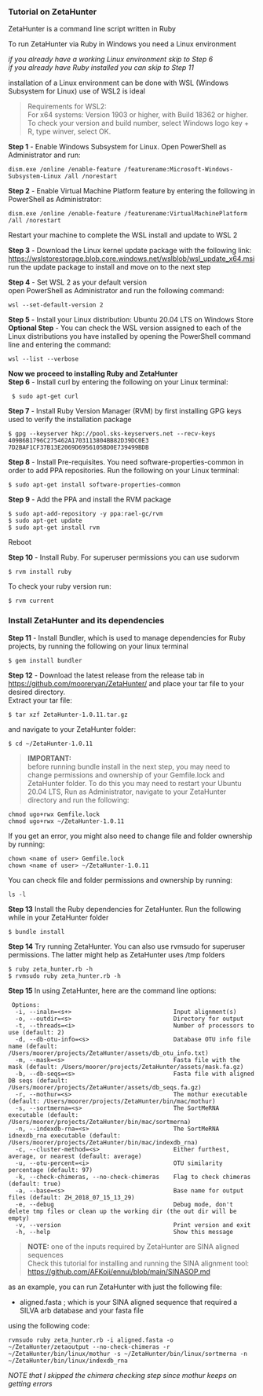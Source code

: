 ### Tutorial on ZetaHunter 

ZetaHunter is a command line script written in Ruby  

To run ZetaHunter via Ruby in Windows you need a Linux environment  

*if you already have a working Linux environment skip to Step 6*  
*if you already have Ruby installed you can skip to Step 11*

installation of a Linux environment can be done with WSL (Windows Subsystem for Linux) use of WSL2 is ideal

>Requirements for WSL2:  
>For x64 systems: Version 1903 or higher, with Build 18362 or higher.  
>To check your version and build number, select Windows logo key + R, type winver, select OK. 

**Step 1** - Enable Windows Subsystem for Linux. Open PowerShell as Administrator and run:
```
dism.exe /online /enable-feature /featurename:Microsoft-Windows-Subsystem-Linux /all /norestart
```

**Step 2** - Enable Virtual Machine Platform feature by entering the following in PowerShell as Administrator:
```
dism.exe /online /enable-feature /featurename:VirtualMachinePlatform /all /norestart
```
Restart your machine to complete the WSL install and update to WSL 2  

**Step 3** - Download the Linux kernel update package with the following link:
 https://wslstorestorage.blob.core.windows.net/wslblob/wsl_update_x64.msi  
run the update package to install and move on to the next step

**Step 4** - Set WSL 2 as your default version  
open PowerShell as Administrator and run the following command:
```
wsl --set-default-version 2
```
**Step 5** - Install your Linux distribution: Ubuntu 20.04 LTS on Windows Store  
**Optional Step** - You can check the WSL version assigned to each of the Linux distributions you have installed by opening the PowerShell command line and entering the command:
```
wsl --list --verbose
```
**Now we proceed to installing Ruby and ZetaHunter**  
**Step 6** - Install curl by entering the following on your Linux terminal: 
```
 $ sudo apt-get curl
```

**Step 7** - Install Ruby Version Manager (RVM) by first installing GPG keys used to verify the installation package
```
$ gpg --keyserver hkp://pool.sks-keyservers.net --recv-keys 409B6B1796C275462A1703113804BB82D39DC0E3 7D2BAF1CF37B13E2069D6956105BD0E739499BDB
```
**Step 8** - Install Pre-requisites. You need software-properties-common in order to add PPA repositories. Run the following on your Linux terminal:
```
$ sudo apt-get install software-properties-common
```
**Step 9** - Add the PPA and install the RVM package
```
$ sudo apt-add-repository -y ppa:rael-gc/rvm
$ sudo apt-get update
$ sudo apt-get install rvm
```
Reboot

**Step 10** - Install Ruby. For superuser permissions you can use sudorvm
```
$ rvm install ruby
```

To check your ruby version run:
```
$ rvm current
```

### Install ZetaHunter and its dependencies
**Step 11** - Install Bundler, which is used to manage dependencies for Ruby projects, by running the following on your linux terminal

```
$ gem install bundler
```
**Step 12** - Download the latest release from the release tab in https://github.com/mooreryan/ZetaHunter/ and place your tar file to your desired directory.  
Extract your tar file:
```
$ tar xzf ZetaHunter-1.0.11.tar.gz
```
and navigate to your ZetaHunter folder:
```
$ cd ~/ZetaHunter-1.0.11
```
>**IMPORTANT:**   
before running bundle install in the next step, you may need to change permissions and ownership of your Gemfile.lock and ZetaHunter folder. To do this you may need to restart your Ubuntu 20.04 LTS, Run as Administrator, navigate to your ZetaHunter directory and run the following:
```
chmod ugo+rwx Gemfile.lock
chmod ugo+rwx ~/ZetaHunter-1.0.11
```
If you get an error, you might also need to change file and folder ownership by running:
```
chown <name of user> Gemfile.lock
chown <name of user> ~/ZetaHunter-1.0.11
```
You can check file and folder permissions and ownership by running:
```
ls -l
```

**Step 13** Install the Ruby dependencies for ZetaHunter. Run the following while in your ZetaHunter folder
```
$ bundle install
```
**Step 14** Try running ZetaHunter. You can also use rvmsudo for superuser permissions. The latter might help as ZetaHunter uses /tmp folders
```
$ ruby zeta_hunter.rb -h
$ rvmsudo ruby zeta_hunter.rb -h
```
**Step 15** In  using ZetaHunter, here are the command line options:
```
 Options:
  -i, --inaln=<s+>                             Input alignment(s)
  -o, --outdir=<s>                             Directory for output
  -t, --threads=<i>                            Number of processors to use (default: 2)
  -d, --db-otu-info=<s>                        Database OTU info file name (default: /Users/moorer/projects/ZetaHunter/assets/db_otu_info.txt)
  -m, --mask=<s>                               Fasta file with the mask (default: /Users/moorer/projects/ZetaHunter/assets/mask.fa.gz)
  -b, --db-seqs=<s>                            Fasta file with aligned DB seqs (default: /Users/moorer/projects/ZetaHunter/assets/db_seqs.fa.gz)
  -r, --mothur=<s>                             The mothur executable (default: /Users/moorer/projects/ZetaHunter/bin/mac/mothur)
  -s, --sortmerna=<s>                          The SortMeRNA executable (default: /Users/moorer/projects/ZetaHunter/bin/mac/sortmerna)
  -n, --indexdb-rna=<s>                        The SortMeRNA idnexdb_rna executable (default: /Users/moorer/projects/ZetaHunter/bin/mac/indexdb_rna)
  -c, --cluster-method=<s>                     Either furthest, average, or nearest (default: average)
  -u, --otu-percent=<i>                        OTU similarity percentage (default: 97)
  -k, --check-chimeras, --no-check-chimeras    Flag to check chimeras (default: true)
  -a, --base=<s>                               Base name for output files (default: ZH_2018_07_15_13_29)
  -e, --debug                                  Debug mode, don't delete tmp files or clean up the working dir (the out dir will be empty)
  -v, --version                                Print version and exit
  -h, --help                                   Show this message
```
>**NOTE:** one of the inputs required by ZetaHunter are SINA aligned sequences  
>Check this tutorial for installing and running the SINA alignment tool:  
>https://github.com/AFKoji/ennui/blob/main/SINASOP.md

as an example, you can run ZetaHunter with just the following file:

- aligned.fasta ; which is your SINA aligned sequence that required a SILVA arb database and your fasta file

using the following code:   

```
rvmsudo ruby zeta_hunter.rb -i aligned.fasta -o ~/ZetaHunter/zetaoutput --no-check-chimeras -r ~/ZetaHunter/bin/linux/mothur -s ~/ZetaHunter/bin/linux/sortmerna -n ~/ZetaHunter/bin/linux/indexdb_rna
```
*NOTE that I skipped the chimera checking step since mothur keeps on getting errors*

